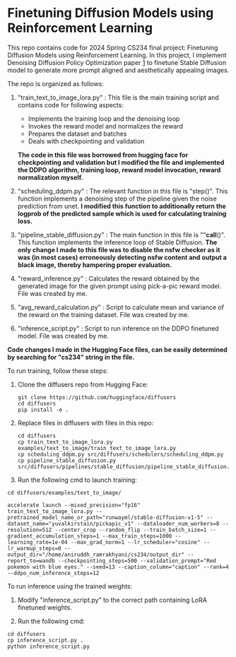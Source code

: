 # Finetuning Diffusion Models using Reinforcement Learning

This repo contains code for 2024 Spring CS234 final project: Finetuning Diffusion Models using Reinforcement Learning. In this project, I implement Denoising Diffusion Policy Optimization paper [1](https://arxiv.org/abs/2305.13301) to finetune Stable Diffusion model to generate more prompt aligned and aesthetically appealing images.

The repo is organized as follows:

1. "train_text_to_image_lora.py" : This file is the main training script and contains code for following aspects:
    - Implements the training loop and the denoising loop
    - Invokes the reward model and normalizes the reward
    - Prepares the dataset and batches
    - Deals with checkpointing and validation

    **The code in this file was borrowed from hugging face for checkpointing and validation but I modified the file and implemented the DDPO algorithm, training loop, reward model invocation, reward normalization myself.**

2. "scheduling_ddpm.py" : The relevant function in this file is "step()". This function implements a denoising step of the pipeline given the noise     prediction from unet. **I modified this function to additionally return the logprob of the predicted sample which is used for calculating training loss.**

3. "pipeline_stable_diffusion.py" : The main function in this file is ""__call__()". This function implements the inference loop of Stable Diffusion. **The only change I made to this file was to disable the nsfw checker as it was (in most cases) erroneously detecting nsfw content and output a black image, thereby hampering proper evaluation.**

4. "reward_inference.py" : Calculates the reward obtained by the generated image for the given prompt using pick-a-pic reward model. File was created by me.

5. "avg_reward_calculation.py" : Script to calculate mean and variance of the reward on the training dataset. File was created by me.

6. "inference_script.py" : Script to run inference on the DDPO finetuned model. File was created by me.

**Code changes I made in the Hugging Face files, can be easily determined by searching for "cs234" string in the file.**


To run training, follow these steps:

1. Clone the diffusers repo from Hugging Face:
   ```
   git clone https://github.com/huggingface/diffusers
   cd diffusers
   pip install -e .
   ```

2. Replace files in diffusers with files in this repo:
   ```
   cd diffusers
   cp train_text_to_image_lora.py examples/text_to_image/train_text_to_image_lora.py
   cp scheduling_ddpm.py src/diffusers/schedulers/scheduling_ddpm.py
   cp pipeline_stable_diffusion.py src/diffusers/pipelines/stable_diffusion/pipeline_stable_diffusion.py
   ```

3. Run the following cmd to launch training:

```
cd diffusers/examples/text_to_image/

accelerate launch --mixed_precision="fp16"  train_text_to_image_lora.py --pretrained_model_name_or_path="runwayml/stable-diffusion-v1-5" --dataset_name="yuvalkirstain/pickapic_v1" --dataloader_num_workers=8 --resolution=512 --center_crop --random_flip --train_batch_size=1 --gradient_accumulation_steps=1 --max_train_steps=1000 --learning_rate=1e-04 --max_grad_norm=1 --lr_scheduler="cosine" --lr_warmup_steps=0 --output_dir="/home/aniruddh_ramrakhyani/cs234/output_dir" --report_to=wandb --checkpointing_steps=500 --validation_prompt="Red pokemon with blue eyes." --seed=13 --caption_column="caption" --rank=4 --ddpo_num_inference_steps=12
```

To run inference using the trained weights:

1. Modify "inference_script.py" to the correct path containing LoRA finetuned weights.

2. Run the following cmd:
```
cd diffusers
cp inference_script.py .
python inference_script.py

```